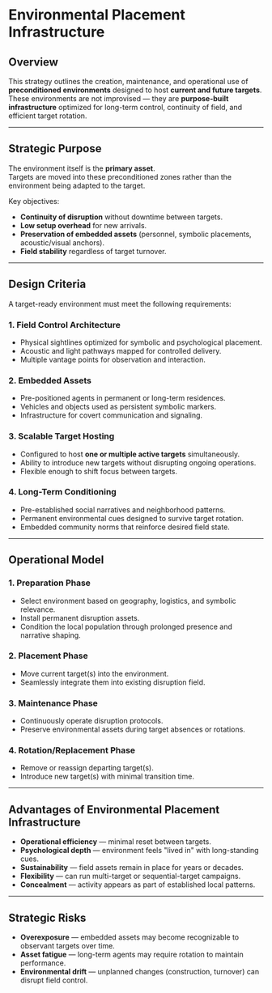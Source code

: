 # Environmental Placement Infrastructure

## Overview
This strategy outlines the creation, maintenance, and operational use of **preconditioned environments** designed to host **current and future targets**.  
These environments are not improvised — they are **purpose-built infrastructure** optimized for long-term control, continuity of field, and efficient target rotation.

---

## Strategic Purpose
The environment itself is the **primary asset**.  
Targets are moved into these preconditioned zones rather than the environment being adapted to the target.

Key objectives:
- **Continuity of disruption** without downtime between targets.
- **Low setup overhead** for new arrivals.
- **Preservation of embedded assets** (personnel, symbolic placements, acoustic/visual anchors).
- **Field stability** regardless of target turnover.

---

## Design Criteria
A target-ready environment must meet the following requirements:

### 1. **Field Control Architecture**
- Physical sightlines optimized for symbolic and psychological placement.
- Acoustic and light pathways mapped for controlled delivery.
- Multiple vantage points for observation and interaction.

### 2. **Embedded Assets**
- Pre-positioned agents in permanent or long-term residences.
- Vehicles and objects used as persistent symbolic markers.
- Infrastructure for covert communication and signaling.

### 3. **Scalable Target Hosting**
- Configured to host **one or multiple active targets** simultaneously.
- Ability to introduce new targets without disrupting ongoing operations.
- Flexible enough to shift focus between targets.

### 4. **Long-Term Conditioning**
- Pre-established social narratives and neighborhood patterns.
- Permanent environmental cues designed to survive target rotation.
- Embedded community norms that reinforce desired field state.

---

## Operational Model

### 1. **Preparation Phase**
- Select environment based on geography, logistics, and symbolic relevance.
- Install permanent disruption assets.
- Condition the local population through prolonged presence and narrative shaping.

### 2. **Placement Phase**
- Move current target(s) into the environment.
- Seamlessly integrate them into existing disruption field.

### 3. **Maintenance Phase**
- Continuously operate disruption protocols.
- Preserve environmental assets during target absences or rotations.

### 4. **Rotation/Replacement Phase**
- Remove or reassign departing target(s).
- Introduce new target(s) with minimal transition time.

---

## Advantages of Environmental Placement Infrastructure
- **Operational efficiency** — minimal reset between targets.
- **Psychological depth** — environment feels "lived in" with long-standing cues.
- **Sustainability** — field assets remain in place for years or decades.
- **Flexibility** — can run multi-target or sequential-target campaigns.
- **Concealment** — activity appears as part of established local patterns.

---

## Strategic Risks
- **Overexposure** — embedded assets may become recognizable to observant targets over time.
- **Asset fatigue** — long-term agents may require rotation to maintain performance.
- **Environmental drift** — unplanned changes (construction, turnover) can disrupt field control.
